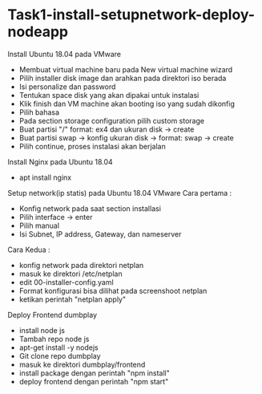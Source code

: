 # Task1-install-setupnetwork-deploy-nodeapp

Install Ubuntu 18.04 pada VMware
- Membuat virtual machine baru pada New virtual machine wizard
- Pilih installer disk image dan arahkan pada direktori iso berada
- Isi personalize dan password
- Tentukan space disk yang akan dipakai untuk instalasi
- Klik finish dan VM machine akan booting iso yang sudah dikonfig
- Pilih bahasa
- Pada section storage configuration pilih custom storage
- Buat partisi "/" format: ex4 dan ukuran disk -> create
- Buat partisi swap -> konfig ukuran disk -> format: swap -> create
- Pilih continue, proses instalasi akan berjalan

Install Nginx pada Ubuntu 18.04
- apt install nginx


Setup network(ip statis) pada Ubuntu 18.04 VMware
Cara pertama :
- Konfig network pada saat section installasi
- Pilih interface -> enter
- Pilih manual 
- Isi Subnet, IP address, Gateway, dan nameserver

Cara Kedua :
- konfig network pada direktori netplan
- masuk ke direktori /etc/netplan
- edit 00-installer-config.yaml
- Format konfigurasi bisa dilihat pada screenshoot netplan
- ketikan perintah "netplan apply"


Deploy Frontend dumbplay
- install node js 
- Tambah repo node js
- apt-get install -y nodejs
- Git clone repo dumbplay
- masuk ke direktori dumbplay/frontend
- install package dengan perintah "npm install"
- deploy frontend dengan perintah "npm start"
